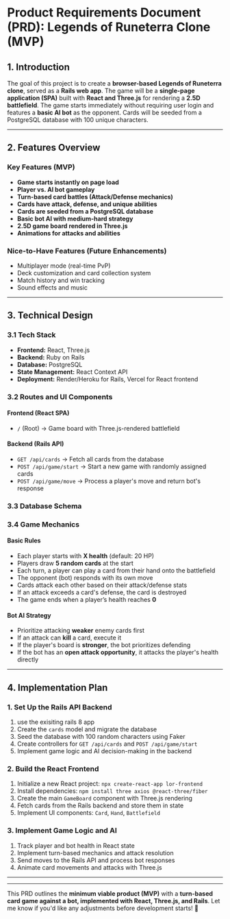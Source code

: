 # **Product Requirements Document (PRD): Legends of Runeterra Clone (MVP)**

## **1. Introduction**

The goal of this project is to create a **browser-based Legends of Runeterra clone**, served as a **Rails web app**. The game will be a **single-page application (SPA)** built with **React and Three.js** for rendering a **2.5D battlefield**. The game starts immediately without requiring user login and features a **basic AI bot** as the opponent. Cards will be seeded from a PostgreSQL database with 100 unique characters.

---

## **2. Features Overview**

### **Key Features (MVP)**

- **Game starts instantly on page load**
- **Player vs. AI bot gameplay**
- **Turn-based card battles (Attack/Defense mechanics)**
- **Cards have attack, defense, and unique abilities**
- **Cards are seeded from a PostgreSQL database**
- **Basic bot AI with medium-hard strategy**
- **2.5D game board rendered in Three.js**
- **Animations for attacks and abilities**

### **Nice-to-Have Features (Future Enhancements)**

- Multiplayer mode (real-time PvP)
- Deck customization and card collection system
- Match history and win tracking
- Sound effects and music

---

## **3. Technical Design**

### **3.1 Tech Stack**

- **Frontend:** React, Three.js
- **Backend:** Ruby on Rails
- **Database:** PostgreSQL
- **State Management:** React Context API
- **Deployment:** Render/Heroku for Rails, Vercel for React frontend

### **3.2 Routes and UI Components**

#### **Frontend (React SPA)**

- `/` (Root) → Game board with Three.js-rendered battlefield

#### **Backend (Rails API)**

- `GET /api/cards` → Fetch all cards from the database
- `POST /api/game/start` → Start a new game with randomly assigned cards
- `POST /api/game/move` → Process a player's move and return bot's response

### **3.3 Database Schema**

### **3.4 Game Mechanics**

#### **Basic Rules**

- Each player starts with **X health** (default: 20 HP)
- Players draw **5 random cards** at the start
- Each turn, a player can play a card from their hand onto the battlefield
- The opponent (bot) responds with its own move
- Cards attack each other based on their attack/defense stats
- If an attack exceeds a card's defense, the card is destroyed
- The game ends when a player’s health reaches **0**

#### **Bot AI Strategy**

- Prioritize attacking **weaker** enemy cards first
- If an attack can **kill** a card, execute it
- If the player's board is **stronger**, the bot prioritizes defending
- If the bot has an **open attack opportunity**, it attacks the player's health directly

---

## **4. Implementation Plan**

### **1. Set Up the Rails API Backend**

1. use the exisiting rails 8 app
2. Create the `cards` model and migrate the database
3. Seed the database with 100 random characters using Faker
4. Create controllers for `GET /api/cards` and `POST /api/game/start`
5. Implement game logic and AI decision-making in the backend

### **2. Build the React Frontend**

1. Initialize a new React project: `npx create-react-app lor-frontend`
2. Install dependencies: `npm install three axios @react-three/fiber`
3. Create the main `GameBoard` component with Three.js rendering
4. Fetch cards from the Rails backend and store them in state
5. Implement UI components: `Card`, `Hand`, `Battlefield`

### **3. Implement Game Logic and AI**

1. Track player and bot health in React state
2. Implement turn-based mechanics and attack resolution
3. Send moves to the Rails API and process bot responses
4. Animate card movements and attacks with Three.js

---

---

This PRD outlines the **minimum viable product (MVP)** with a **turn-based card game against a bot, implemented with React, Three.js, and Rails**. Let me know if you'd like any adjustments before development starts! 🚀

